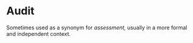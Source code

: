 # Audit


Sometimes used as a synonym for *assessment,* usually in a more formal
and independent context.

